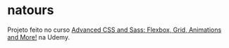 # natours

Projeto feito no curso [Advanced CSS and Sass: Flexbox, Grid, Animations and More!](https://www.udemy.com/course/advanced-css-and-sass/) na Udemy.
